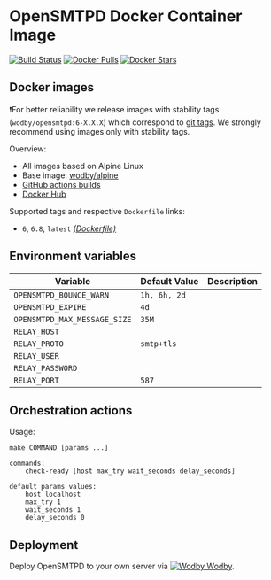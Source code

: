 # OpenSMTPD Docker Container Image

[![Build Status](https://github.com/wodby/opensmtpd/workflows/Build%20docker%20image/badge.svg)](https://github.com/wodby/opensmtpd/actions)
[![Docker Pulls](https://img.shields.io/docker/pulls/wodby/opensmtpd.svg)](https://hub.docker.com/r/wodby/opensmtpd)
[![Docker Stars](https://img.shields.io/docker/stars/wodby/opensmtpd.svg)](https://hub.docker.com/r/wodby/opensmtpd)

## Docker images

❗️For better reliability we release images with stability tags (`wodby/opensmtpd:6-X.X.X`) which correspond to [git tags](https://github.com/wodby/opensmtpd/releases). We strongly recommend using images only with stability tags. 

Overview:

- All images based on Alpine Linux
- Base image: [wodby/alpine](https://github.com/wodby/alpine)
- [GitHub actions builds](https://github.com/wodby/opensmtpd/actions) 
- [Docker Hub](https://hub.docker.com/r/wodby/opensmtpd)

Supported tags and respective `Dockerfile` links:

- `6`, `6.8`, `latest` [_(Dockerfile)_](https://github.com/wodby/opensmtpd/tree/master/Dockerfile)

## Environment variables

| Variable                     | Default Value | Description |
|------------------------------|---------------|-------------|
| `OPENSMTPD_BOUNCE_WARN`      | `1h, 6h, 2d`  |             |
| `OPENSMTPD_EXPIRE`           | `4d`          |             |
| `OPENSMTPD_MAX_MESSAGE_SIZE` | `35M`         |             |
| `RELAY_HOST`                 |               |             |
| `RELAY_PROTO`               | `smtp+tls`    |             |
| `RELAY_USER`                 |               |             |
| `RELAY_PASSWORD`             |               |             |
| `RELAY_PORT`                 | `587`         |             |

## Orchestration actions

Usage:
```
make COMMAND [params ...]

commands:
    check-ready [host max_try wait_seconds delay_seconds]
 
default params values:
    host localhost
    max_try 1
    wait_seconds 1
    delay_seconds 0
```

## Deployment

Deploy OpenSMTPD to your own server via [![Wodby](https://www.google.com/s2/favicons?domain=wodby.com) Wodby](https://wodby.com/stacks/opensmtpd).
